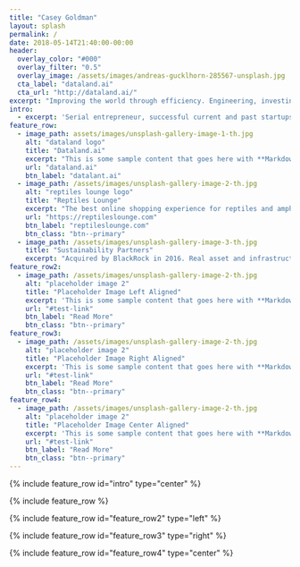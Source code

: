 ```yaml
---
title: "Casey Goldman"
layout: splash
permalink: /
date: 2018-05-14T21:40:00-00:00
header:
  overlay_color: "#000"
  overlay_filter: "0.5"
  overlay_image: /assets/images/andreas-gucklhorn-285567-unsplash.jpg
  cta_label: "dataland.ai"
  cta_url: "http://dataland.ai/"
excerpt: "Improving the world through efficiency. Engineering, investing, and operations management."
intro:
  - excerpt: 'Serial entrepreneur, successful current and past startups include:'
feature_row:
  - image_path: assets/images/unsplash-gallery-image-1-th.jpg
    alt: "dataland logo"
    title: "Dataland.ai"
    excerpt: "This is some sample content that goes here with **Markdown** formatting."
    url: "dataland.ai"
    btn_label: "datalant.ai"
  - image_path: /assets/images/unsplash-gallery-image-2-th.jpg
    alt: "reptiles lounge logo"
    title: "Reptiles Lounge"
    excerpt: "The best online shopping experience for reptiles and amphibian pet supplies"
    url: "https://reptileslounge.com"
    btn_label: "reptileslounge.com"
    btn_class: "btn--primary"
  - image_path: /assets/images/unsplash-gallery-image-3-th.jpg
    title: "Sustainability Partners"
    excerpt: "Acquired by BlackRock in 2016. Real asset and infrastructure fund that identifies and invests in sustainable products to deliver high customer and fund ROI."
feature_row2:
  - image_path: /assets/images/unsplash-gallery-image-2-th.jpg
    alt: "placeholder image 2"
    title: "Placeholder Image Left Aligned"
    excerpt: 'This is some sample content that goes here with **Markdown** formatting. Left aligned with `type="left"`'
    url: "#test-link"
    btn_label: "Read More"
    btn_class: "btn--primary"
feature_row3:
  - image_path: /assets/images/unsplash-gallery-image-2-th.jpg
    alt: "placeholder image 2"
    title: "Placeholder Image Right Aligned"
    excerpt: 'This is some sample content that goes here with **Markdown** formatting. Right aligned with `type="right"`'
    url: "#test-link"
    btn_label: "Read More"
    btn_class: "btn--primary"
feature_row4:
  - image_path: /assets/images/unsplash-gallery-image-2-th.jpg
    alt: "placeholder image 2"
    title: "Placeholder Image Center Aligned"
    excerpt: 'This is some sample content that goes here with **Markdown** formatting. Centered with `type="center"`'
    url: "#test-link"
    btn_label: "Read More"
    btn_class: "btn--primary"
---
```


{% include feature_row id="intro" type="center" %}

{% include feature_row %}

{% include feature_row id="feature_row2" type="left" %}

{% include feature_row id="feature_row3" type="right" %}

{% include feature_row id="feature_row4" type="center" %}

